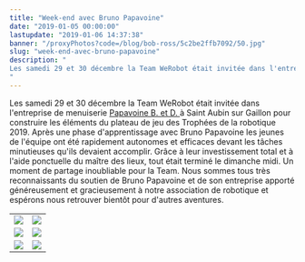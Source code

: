 ```yaml
---
title: "Week-end avec Bruno Papavoine"
date: "2019-01-05 00:00:00"
lastupdate: "2019-01-06 14:37:38"
banner: "/proxyPhotos?code=/blog/bob-ross/5c2be2ffb7092/50.jpg"
slug: "week-end-avec-bruno-papavoine"
description: " 
Les samedi 29 et 30 décembre la Team WeRobot était invitée dans l'entreprise de menuiserie \"Papavoine B. et D.\" à Saint Aubin sur Gaillon
"
---
```

Les samedi 29 et 30 décembre la Team WeRobot était invitée dans l'entreprise de menuiserie <a href="https://www.papavoine-menuiserie.com/"> Papavoine B. et D. </a> à Saint Aubin sur Gaillon pour construire les éléments du plateau de jeu des Trophées de la robotique 2019. Après une phase d'apprentissage avec Bruno Papavoine les jeunes de l'équipe ont été rapidement autonomes et efficaces devant les tâches minutieuses qu'ils devaient accomplir. Grâce à leur investissement total et à l'aide ponctuelle du maître des lieux, tout était terminé le dimanche midi. Un moment de partage inoubliable pour la Team.
Nous sommes tous très reconnaissants du soutien de Bruno Papavoine et de son entreprise apporté généreusement et gracieusement à notre association de robotique et espérons nous retrouver bientôt pour d'autres aventures.
<div align="center">
<table>
<tr>
<td><img src="/proxyPhotos?code=/blog/bob-ross/5c2be06991e49/50.jpg"></td>
<td><img src="/proxyPhotos?code=/blog/bob-ross/5c2be08c662dc/50.jpg"></td>
</tr>
<tr>
<td><img src="/proxyPhotos?code=/blog/bob-ross/5c2be05f53497/50.jpg"></td>
<td><img src="/proxyPhotos?code=/blog/bob-ross/5c2be073620d0/50.jpg"></td>
</tr>
<tr>
<td><img src="/proxyPhotos?code=/blog/bob-ross/5c2be2ffb7092/50.jpg"></td>
<td><img src="/proxyPhotos?code=/blog/bob-ross/5c2be080470f8/50.jpg"></td>
</tr>
</table>
</div>
    